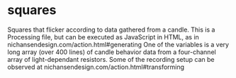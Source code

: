 # squares
Squares that flicker according to data gathered from a candle.
This is a Processing file, but can be executed as JavaScript in HTML, as in nichansendesign.com/action.html#generating 
One of the variables is a very long array (over 400 lines) of candle behavior data from a four-channel array of light-dependant resistors. 
Some of the recording setup can be observed at nichansendesign.com/action.html#transforming
